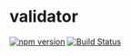 # validator

[![npm version](http://img.shields.io/npm/v/validate.svg?style=flat)](https://www.npmjs.com/package/validator-json)
[![Build Status](http://img.shields.io/travis/eivindfjeldstad/validate.svg?style=flat)](https://travis-ci.org/CocaCola183/validator)
